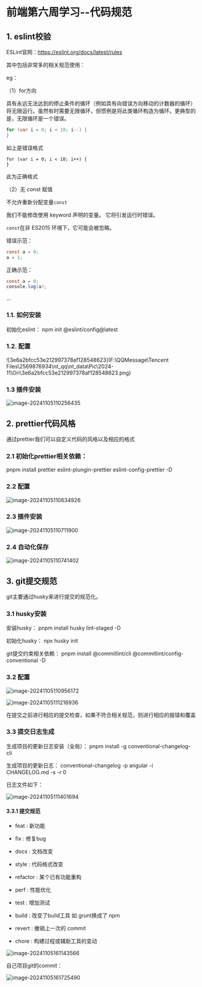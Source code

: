 # 前端第六周学习--代码规范

## 1. eslint校验

ESLint官网：https://eslint.org/docs/latest/rules

其中包括非常多的相关规范使用：

eg：

（1）for方向

具有永远无法达到的停止条件的循环（例如具有向错误方向移动的计数器的循环）将无限运行。虽然有时需要无限循环，但惯例是将此类循环构造为循环。更典型的是，无限循环是一个错误。

``` java
for (var i = 0; i < 10; i--) {
}
```

如上是错误格式

```
for (var i = 0; i < 10; i++) {
}
```

此为正确格式

（2）无 const 赋值

不允许重新分配变量`const`

我们不能修改使用 keyword 声明的变量。 它将引发运行时错误。

`const`在非 ES2015 环境下，它可能会被忽略。

错误示范：

```java
const a = 0;
a = 1;
```

正确示范：

```java
const a = 0;
console.log(a);
```

...



### 1.1. 如何安装

初始化eslint：
npm init @eslint/config@latest



### 1.2. 配置

![3e6a2bfcc53e212997378af128548623](F:\QQMessage\Tencent Files\2569876934\nt_qq\nt_data\Pic\2024-11\Ori\3e6a2bfcc53e212997378af128548623.png)



### 1.3 插件安装 

![image-20241105110256435](C:\Users\ASUS\AppData\Roaming\Typora\typora-user-images\image-20241105110256435.png)



## 2. prettier代码风格

通过prettier我们可以自定义代码的风格以及相应的格式



### 2.1 初始化prettier相关依赖：

pnpm install prettier eslint-plungin-prettier eslint-config-prettier -D



### 2.2 配置

![image-20241105110634926](C:\Users\ASUS\AppData\Roaming\Typora\typora-user-images\image-20241105110634926.png)



### 2.3 插件安装

![image-20241105110711900](C:\Users\ASUS\AppData\Roaming\Typora\typora-user-images\image-20241105110711900.png)



### 2.4 自动化保存

![image-20241105110741402](C:\Users\ASUS\AppData\Roaming\Typora\typora-user-images\image-20241105110741402.png)



## 3. git提交规范

git主要通过husky来进行提交的规范化。



### 3.1 husky安装

安装husky：
pnpm install husky lint-staged -D

初始化husky：
npx husky init

git提交约束相关依赖：
pnpm install @commitlint/cli @commitlint/config-conventional -D



### 3.2 配置

![image-20241105110956172](C:\Users\ASUS\AppData\Roaming\Typora\typora-user-images\image-20241105110956172.png)

![image-20241105111216936](C:\Users\ASUS\AppData\Roaming\Typora\typora-user-images\image-20241105111216936.png)

在提交之前进行相应的提交检查，如果不符合相关规范，则进行相应的报错和覆盖



### 3.3 提交日志生成

生成项目的更新日志安装（全局）：
pnpm install -g conventional-changelog-cli

生成项目的更新日志：
conventional-changelog -p angular -i CHANGELOG.md -s -r 0



日志文件如下：

![image-20241105111401694](C:\Users\ASUS\AppData\Roaming\Typora\typora-user-images\image-20241105111401694.png)

#### 3.3.1 提交规范

- feat : 新功能

- fix : 修复bug

- docs : 文档改变

- style : 代码格式改变

- refactor : 某个已有功能重构

- perf : 性能优化

- test : 增加测试

- build : 改变了build工具 如 grunt换成了 npm

- revert : 撤销上一次的 commit

- chore : 构建过程或辅助工具的变动

![image-20241105161143566](C:\Users\ASUS\AppData\Roaming\Typora\typora-user-images\image-20241105161143566.png)

自己项目git的commit：

![image-20241105161725490](C:\Users\ASUS\AppData\Roaming\Typora\typora-user-images\image-20241105161725490.png)
